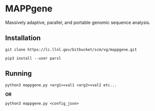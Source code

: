 # MAPPgene

Massively adaptive, parallel, and portable genomic sequence analysis.

## Installation

`git clone https://lc.llnl.gov/bitbucket/scm/vg/mappgene.git`

`pip3 install --user parsl`

## Running

`python3 mappgene.py <arg1>=val1 <arg2>=val2 etc...`

**OR**

`python3 mappgene.py <config_json>`